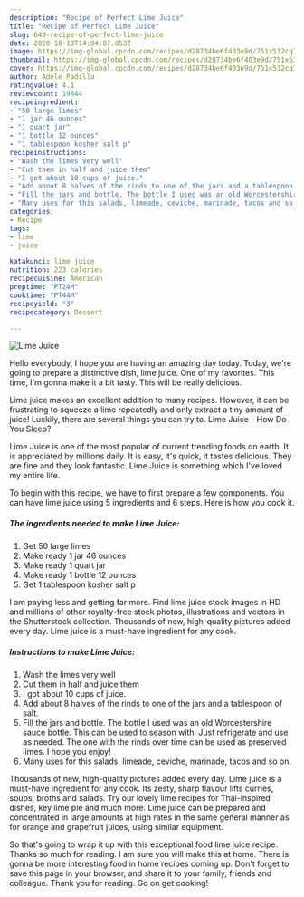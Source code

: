 ```yaml
---
description: "Recipe of Perfect Lime Juice"
title: "Recipe of Perfect Lime Juice"
slug: 640-recipe-of-perfect-lime-juice
date: 2020-10-13T14:04:07.853Z
image: https://img-global.cpcdn.com/recipes/d28734be6f403e9d/751x532cq70/lime-juice-recipe-main-photo.jpg
thumbnail: https://img-global.cpcdn.com/recipes/d28734be6f403e9d/751x532cq70/lime-juice-recipe-main-photo.jpg
cover: https://img-global.cpcdn.com/recipes/d28734be6f403e9d/751x532cq70/lime-juice-recipe-main-photo.jpg
author: Adele Padilla
ratingvalue: 4.1
reviewcount: 19844
recipeingredient:
- "50 large limes"
- "1 jar 46 ounces"
- "1 quart jar"
- "1 bottle 12 ounces"
- "1 tablespoon kosher salt p"
recipeinstructions:
- "Wash the limes very well"
- "Cut them in half and juice them"
- "I got about 10 cups of juice."
- "Add about 8 halves of the rinds to one of the jars and a tablespoon of salt."
- "Fill the jars and bottle. The bottle I used was an old Worcestershire sauce bottle. This can be used to season with. Just refrigerate and use as needed. The one with the rinds over time can be used as preserved limes. I hope you enjoy!"
- "Many uses for this salads, limeade, ceviche, marinade, tacos and so on."
categories:
- Recipe
tags:
- lime
- juice

katakunci: lime juice 
nutrition: 223 calories
recipecuisine: American
preptime: "PT24M"
cooktime: "PT44M"
recipeyield: "3"
recipecategory: Dessert

---
```



![Lime Juice](https://img-global.cpcdn.com/recipes/d28734be6f403e9d/751x532cq70/lime-juice-recipe-main-photo.jpg)

Hello everybody, I hope you are having an amazing day today. Today, we're going to prepare a distinctive dish, lime juice. One of my favorites. This time, I'm gonna make it a bit tasty. This will be really delicious.

Lime juice makes an excellent addition to many recipes. However, it can be frustrating to squeeze a lime repeatedly and only extract a tiny amount of juice! Luckily, there are several things you can try to. Lime Juice - How Do You Sleep?

Lime Juice is one of the most popular of current trending foods on earth. It is appreciated by millions daily. It is easy, it's quick, it tastes delicious. They are fine and they look fantastic. Lime Juice is something which I've loved my entire life.


To begin with this recipe, we have to first prepare a few components. You can have lime juice using 5 ingredients and 6 steps. Here is how you cook it.

<!--inarticleads1-->

##### The ingredients needed to make Lime Juice:

1. Get 50 large limes
1. Make ready 1 jar 46 ounces
1. Make ready 1 quart jar
1. Make ready 1 bottle 12 ounces
1. Get 1 tablespoon kosher salt p


I am paying less and getting far more. Find lime juice stock images in HD and millions of other royalty-free stock photos, illustrations and vectors in the Shutterstock collection. Thousands of new, high-quality pictures added every day. Lime juice is a must-have ingredient for any cook. 

<!--inarticleads2-->

##### Instructions to make Lime Juice:

1. Wash the limes very well
1. Cut them in half and juice them
1. I got about 10 cups of juice.
1. Add about 8 halves of the rinds to one of the jars and a tablespoon of salt.
1. Fill the jars and bottle. The bottle I used was an old Worcestershire sauce bottle. This can be used to season with. Just refrigerate and use as needed. The one with the rinds over time can be used as preserved limes. I hope you enjoy!
1. Many uses for this salads, limeade, ceviche, marinade, tacos and so on.


Thousands of new, high-quality pictures added every day. Lime juice is a must-have ingredient for any cook. Its zesty, sharp flavour lifts curries, soups, broths and salads. Try our lovely lime recipes for Thai-inspired dishes, key lime pie and much more. Lime juice can be prepared and concentrated in large amounts at high rates in the same general manner as for orange and grapefruit juices, using similar equipment. 

So that's going to wrap it up with this exceptional food lime juice recipe. Thanks so much for reading. I am sure you will make this at home. There is gonna be more interesting food in home recipes coming up. Don't forget to save this page in your browser, and share it to your family, friends and colleague. Thank you for reading. Go on get cooking!
